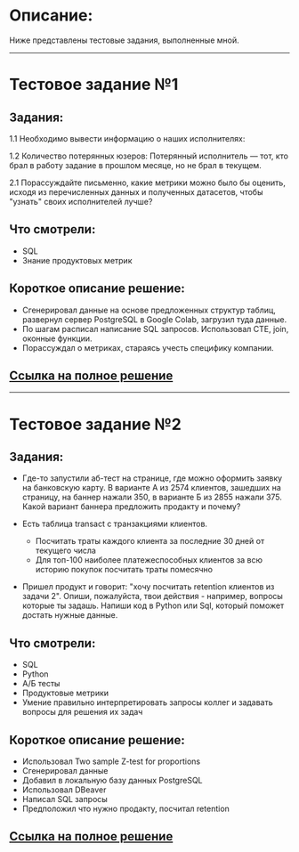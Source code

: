 # **Описание:**
Ниже представлены тестовые задания, выполненные мной.
___
# **Тестовое задание №1**
## **Задания:**
1.1 Необходимо вывести информацию о наших исполнителях:

1.2 Количество потерянных юзеров:
Потерянный исполнитель — тот, кто брал в работу задание в прошлом месяце, но
не брал в текущем.

2.1 Порассуждайте письменно, какие метрики можно было бы оценить, исходя из
перечисленных данных и полученных датасетов, чтобы "узнать" своих исполнителей
лучше?

## **Что смотрели:**
- SQL
- Знание продуктовых метрик
## **Короткое описание решение:**
- Сгенерировал данные на основе предложенных структур таблиц, развернул сервер PostgreSQL в Google Colab, загрузил туда данные.
- По шагам расписал написание SQL запросов. Использовал CTE, join, оконные функции.
- Порассуждал о метриках, стараясь учесть специфику компании.
## [Ссылка на полное решение](https://colab.research.google.com/drive/1mwUEUpZ3TOP8fpfcPsRF1YsYCzD1jtjC?usp=sharing#scrollTo=xq04GE5UG6vL)
  ___

# **Тестовое задание №2**

## **Задания:** 
- Где-то запустили аб-тест на странице, где можно оформить заявку на банковскую карту. В варианте А из 2574 клиентов, зашедших на страницу, на баннер нажали 350, в варианте Б из 2855 нажали 375. Какой вариант баннера предложить продакту и почему?

- Есть таблица transact с транзакциями клиентов.
  - Посчитать траты каждого клиента за последние 30 дней от текущего числа
  - Для топ-100 наиболее платежеспособных клиентов за всю историю покупок посчитать траты помесячно

- Пришел продукт и говорит: "хочу посчитать retention клиентов из задачи 2". Опиши, пожалуйста, твои действия - например, вопросы которые ты задашь. Напиши код в Python или Sql, который поможет достать нужные данные.

## **Что смотрели:**
- SQL
- Python
- А/Б тесты
- Продуктовые метрики
- Умение правильно интерпретировать запросы коллег и задавать вопросы для решения их задач

## **Короткое описание решение:**
- Использовал Two sample Z-test for proportions
- Сгенерировал данные
- Добавил в локальную базу данных PostgreSQL
- Использовал DBeaver
- Написал SQL запросы
- Предположил что нужно продакту, посчитал retention

## [Ссылка на полное решение](https://colab.research.google.com/drive/1g3w1w3jy0TMHkYllehvgsz41Zd4stRo5?usp=sharing)
